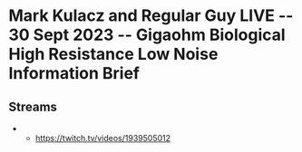 # Mark Kulacz and Regular Guy LIVE -- 30 Sept 2023 -- Gigaohm Biological High Resistance Low Noise Information Brief

## Streams
- - https://twitch.tv/videos/1939505012

